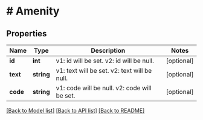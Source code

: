 # # Amenity

## Properties

Name | Type | Description | Notes
------------ | ------------- | ------------- | -------------
**id** | **int** | v1: id will be set.  v2: id will be null. | [optional] 
**text** | **string** | v1: text will be set.  v2: text will be null. | [optional] 
**code** | **string** | v1: code will be null.  v2: code will be set. | [optional] 

[[Back to Model list]](../../README.md#documentation-for-models) [[Back to API list]](../../README.md#documentation-for-api-endpoints) [[Back to README]](../../README.md)


